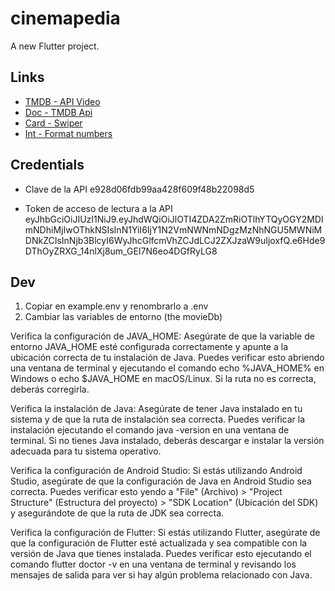 # cinemapedia

A new Flutter project.

## Links

- [TMDB - API Video](https://www.themoviedb.org/)
- [Doc - TMDB Api](https://developer.themoviedb.org/docs/getting-started)
- [Card - Swiper](https://pub.dev/packages/card_swiper)
- [Int - Format numbers](https://pub.dev/packages/intl)

## Credentials

- Clave de la API
    e928d06fdb99aa428f609f48b22098d5

- Token de acceso de lectura a la API
    eyJhbGciOiJIUzI1NiJ9.eyJhdWQiOiJlOTI4ZDA2ZmRiOTlhYTQyOGY2MDlmNDhiMjIwOThkNSIsInN1YiI6IjY1N2VmNWNmNDgzMzNhNGU5MWNiMDNkZCIsInNjb3BlcyI6WyJhcGlfcmVhZCJdLCJ2ZXJzaW9uIjoxfQ.e6Hde9DThOyZRXG_14nlXj8um_GEI7N6eo4DGfRyLG8

## Dev

1. Copiar en example.env y renombrarlo a .env
2. Cambiar las variables de entorno (the movieDb)

Verifica la configuración de JAVA_HOME: Asegúrate de que la variable de entorno JAVA_HOME esté configurada correctamente y apunte a la ubicación correcta de tu instalación de Java. Puedes verificar esto abriendo una ventana de terminal y ejecutando el comando echo %JAVA_HOME% en Windows o echo $JAVA_HOME en macOS/Linux. Si la ruta no es correcta, deberás corregirla.

Verifica la instalación de Java: Asegúrate de tener Java instalado en tu sistema y de que la ruta de instalación sea correcta. Puedes verificar la instalación ejecutando el comando java -version en una ventana de terminal. Si no tienes Java instalado, deberás descargar e instalar la versión adecuada para tu sistema operativo.

Verifica la configuración de Android Studio: Si estás utilizando Android Studio, asegúrate de que la configuración de Java en Android Studio sea correcta. Puedes verificar esto yendo a "File" (Archivo) > "Project Structure" (Estructura del proyecto) > "SDK Location" (Ubicación del SDK) y asegurándote de que la ruta de JDK sea correcta.

Verifica la configuración de Flutter: Si estás utilizando Flutter, asegúrate de que la configuración de Flutter esté actualizada y sea compatible con la versión de Java que tienes instalada. Puedes verificar esto ejecutando el comando flutter doctor -v en una ventana de terminal y revisando los mensajes de salida para ver si hay algún problema relacionado con Java.
